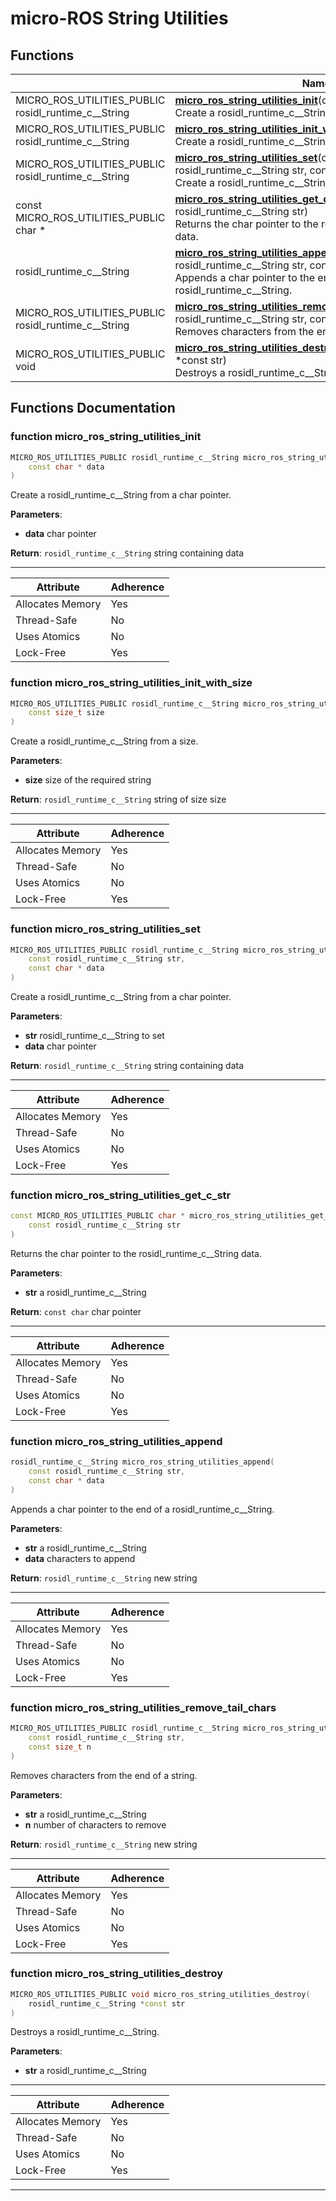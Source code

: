 # micro-ROS String Utilities

## Functions

|                | Name           |
| -------------- | -------------- |
| MICRO_ROS_UTILITIES_PUBLIC rosidl_runtime_c__String | **[micro_ros_string_utilities_init](#function-micro_ros_string_utilities_init)**(const char * data)<br>Create a rosidl_runtime_c__String from a char pointer.  |
| MICRO_ROS_UTILITIES_PUBLIC rosidl_runtime_c__String | **[micro_ros_string_utilities_init_with_size](#function-micro_ros_string_utilities_init_with_size)**(const size_t size)<br>Create a rosidl_runtime_c__String from a size.  |
| MICRO_ROS_UTILITIES_PUBLIC rosidl_runtime_c__String | **[micro_ros_string_utilities_set](#function-micro_ros_string_utilities_set)**(const rosidl_runtime_c__String str, const char * data)<br>Create a rosidl_runtime_c__String from a char pointer.  |
| const MICRO_ROS_UTILITIES_PUBLIC char * | **[micro_ros_string_utilities_get_c_str](#function-micro_ros_string_utilities_get_c_str)**(const rosidl_runtime_c__String str)<br>Returns the char pointer to the rosidl_runtime_c__String data.  |
| rosidl_runtime_c__String | **[micro_ros_string_utilities_append](#function-micro_ros_string_utilities_append)**(const rosidl_runtime_c__String str, const char * data)<br>Appends a char pointer to the end of a rosidl_runtime_c__String.  |
| MICRO_ROS_UTILITIES_PUBLIC rosidl_runtime_c__String | **[micro_ros_string_utilities_remove_tail_chars](#function-micro_ros_string_utilities_remove_tail_chars)**(const rosidl_runtime_c__String str, const size_t n)<br>Removes characters from the end of a string.  |
| MICRO_ROS_UTILITIES_PUBLIC void | **[micro_ros_string_utilities_destroy](#function-micro_ros_string_utilities_destroy)**(rosidl_runtime_c__String *const str)<br>Destroys a rosidl_runtime_c__String.  |

## Functions Documentation

### function micro_ros_string_utilities_init

```cpp
MICRO_ROS_UTILITIES_PUBLIC rosidl_runtime_c__String micro_ros_string_utilities_init(
    const char * data
)
```

Create a rosidl_runtime_c__String from a char pointer. 

**Parameters**: 

  * **data** char pointer 


**Return**: `rosidl_runtime_c__String` string containing data 



------------------


| Attribute  | Adherence   |
|  -------- | -------- |
| Allocates Memory  | Yes   |
| Thread-Safe  | No   |
| Uses Atomics  | No   |
| Lock-Free  | Yes   |


### function micro_ros_string_utilities_init_with_size

```cpp
MICRO_ROS_UTILITIES_PUBLIC rosidl_runtime_c__String micro_ros_string_utilities_init_with_size(
    const size_t size
)
```

Create a rosidl_runtime_c__String from a size. 

**Parameters**: 

  * **size** size of the required string 


**Return**: `rosidl_runtime_c__String` string of size size 



------------------


| Attribute  | Adherence   |
|  -------- | -------- |
| Allocates Memory  | Yes   |
| Thread-Safe  | No   |
| Uses Atomics  | No   |
| Lock-Free  | Yes   |


### function micro_ros_string_utilities_set

```cpp
MICRO_ROS_UTILITIES_PUBLIC rosidl_runtime_c__String micro_ros_string_utilities_set(
    const rosidl_runtime_c__String str,
    const char * data
)
```

Create a rosidl_runtime_c__String from a char pointer. 

**Parameters**: 

  * **str** rosidl_runtime_c__String to set 
  * **data** char pointer 


**Return**: `rosidl_runtime_c__String` string containing data 



------------------


| Attribute  | Adherence   |
|  -------- | -------- |
| Allocates Memory  | Yes   |
| Thread-Safe  | No   |
| Uses Atomics  | No   |
| Lock-Free  | Yes   |


### function micro_ros_string_utilities_get_c_str

```cpp
const MICRO_ROS_UTILITIES_PUBLIC char * micro_ros_string_utilities_get_c_str(
    const rosidl_runtime_c__String str
)
```

Returns the char pointer to the rosidl_runtime_c__String data. 

**Parameters**: 

  * **str** a rosidl_runtime_c__String 


**Return**: `const char` char pointer 



------------------


| Attribute  | Adherence   |
|  -------- | -------- |
| Allocates Memory  | Yes   |
| Thread-Safe  | No   |
| Uses Atomics  | No   |
| Lock-Free  | Yes   |


### function micro_ros_string_utilities_append

```cpp
rosidl_runtime_c__String micro_ros_string_utilities_append(
    const rosidl_runtime_c__String str,
    const char * data
)
```

Appends a char pointer to the end of a rosidl_runtime_c__String. 

**Parameters**: 

  * **str** a rosidl_runtime_c__String 
  * **data** characters to append 


**Return**: `rosidl_runtime_c__String` new string 



------------------


| Attribute  | Adherence   |
|  -------- | -------- |
| Allocates Memory  | Yes   |
| Thread-Safe  | No   |
| Uses Atomics  | No   |
| Lock-Free  | Yes   |


### function micro_ros_string_utilities_remove_tail_chars

```cpp
MICRO_ROS_UTILITIES_PUBLIC rosidl_runtime_c__String micro_ros_string_utilities_remove_tail_chars(
    const rosidl_runtime_c__String str,
    const size_t n
)
```

Removes characters from the end of a string. 

**Parameters**: 

  * **str** a rosidl_runtime_c__String 
  * **n** number of characters to remove 


**Return**: `rosidl_runtime_c__String` new string 



------------------


| Attribute  | Adherence   |
|  -------- | -------- |
| Allocates Memory  | Yes   |
| Thread-Safe  | No   |
| Uses Atomics  | No   |
| Lock-Free  | Yes   |


### function micro_ros_string_utilities_destroy

```cpp
MICRO_ROS_UTILITIES_PUBLIC void micro_ros_string_utilities_destroy(
    rosidl_runtime_c__String *const str
)
```

Destroys a rosidl_runtime_c__String. 

**Parameters**: 

  * **str** a rosidl_runtime_c__String 




------------------


| Attribute  | Adherence   |
|  -------- | -------- |
| Allocates Memory  | Yes   |
| Thread-Safe  | No   |
| Uses Atomics  | No   |
| Lock-Free  | Yes   |






-------------------------------